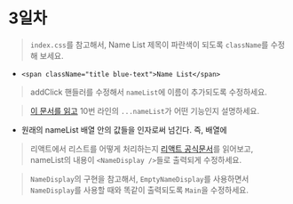 # 3일차
> `index.css`를 참고해서, Name List 제목이 파란색이 되도록 `className`를 수정해 보세요.
- `<span className="title blue-text">Name List</span>`

> addClick 핸들러를 수정해서 `nameList`에 이름이 추가되도록 수정하세요.

> [이 문서를 읽고](https://developer.mozilla.org/ko/docs/Web/JavaScript/Reference/Operators/Spread_syntax)
> 10번 라인의 `...nameList`가 어떤 기능인지 설명하세요.
- 원래의 nameList 배열 안의 값들을 인자로써 넘긴다. 즉, 배열에 

> 리액트에서 리스트를 어떻게 처리하는지 [리액트 공식문서](https://ko.reactjs.org/docs/lists-and-keys.html)를 읽어보고,
> nameList의 내용이 `<NameDisplay />`들로 출력되게 수정하세요.

> `NameDisplay`의 구현을 참고해서, `EmptyNameDisplay`를 사용하면서
> `NameDisplay`를 사용할 때와 똑같이 출력되도록 `Main`을 수정하세요.